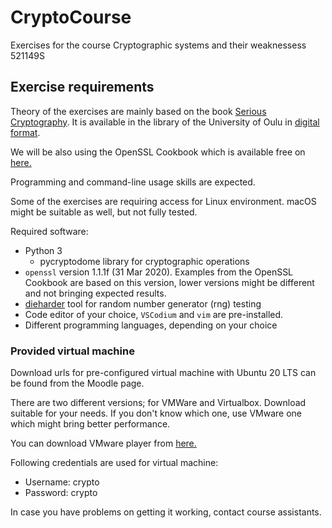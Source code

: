 # CryptoCourse
Exercises for the course Cryptographic systems and their weaknessess 521149S


## Exercise requirements

Theory of the exercises are mainly based on the book [Serious Cryptography](https://nostarch.com/seriouscrypto). It is available in the library of the University of Oulu in [digital format](https://oula.finna.fi/Record/oy_electronic_oy.9917612964306252).

We will be also using the OpenSSL Cookbook which is available free on [here.](https://www.feistyduck.com/books/openssl-cookbook/)

Programming and command-line usage skills are expected.

Some of the exercises are requiring access for Linux environment. macOS might be suitable as well, but not fully tested.

Required software:

  * Python 3
    * pycryptodome library for cryptographic operations 
  * `openssl` version 1.1.1f (31 Mar 2020). Examples from the OpenSSL Cookbook are based on this version, lower versions might be different and not bringing expected results.
  * [dieharder](https://webhome.phy.duke.edu/~rgb/General/dieharder.php) tool for random number generator (rng) testing
  * Code editor of your choice, `VSCodium` and `vim` are pre-installed.
  * Different programming languages, depending on your choice


### Provided virtual machine

Download urls for pre-configured virtual machine with Ubuntu 20 LTS can be found from the Moodle page.

There are two different versions; for VMWare and Virtualbox. Download suitable for your needs. If you don't know which one, use VMware one which might bring better performance.

You can download VMware player from [here.](https://my.vmware.com/en/web/vmware/downloads/info/slug/desktop_end_user_computing/vmware_workstation_player/16_0)

Following credentials are used for virtual machine:
  * Username: crypto
  * Password: crypto

In case you have problems on getting it working, contact course assistants.